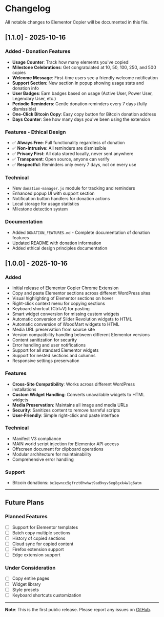 # Changelog

All notable changes to Elementor Copier will be documented in this file.

## [1.1.0] - 2025-10-16

### Added - Donation Features
- **Usage Counter**: Track how many elements you've copied
- **Milestone Celebrations**: Get congratulated at 10, 50, 100, 250, and 500 copies
- **Welcome Message**: First-time users see a friendly welcome notification
- **Support Section**: New section in popup showing usage stats and donation info
- **User Badges**: Earn badges based on usage (Active User, Power User, Legendary User, etc.)
- **Periodic Reminders**: Gentle donation reminders every 7 days (fully dismissible)
- **One-Click Bitcoin Copy**: Easy copy button for Bitcoin donation address
- **Days Counter**: See how many days you've been using the extension

### Features - Ethical Design
- ✅ **Always Free**: Full functionality regardless of donation
- ✅ **Non-Intrusive**: All reminders are dismissible
- ✅ **Privacy First**: All data stored locally, never sent anywhere
- ✅ **Transparent**: Open source, anyone can verify
- ✅ **Respectful**: Reminders only every 7 days, not on every use

### Technical
- New `donation-manager.js` module for tracking and reminders
- Enhanced popup UI with support section
- Notification button handlers for donation actions
- Local storage for usage statistics
- Milestone detection system

### Documentation
- Added `DONATION_FEATURES.md` - Complete documentation of donation features
- Updated README with donation information
- Added ethical design principles documentation

## [1.0.0] - 2025-10-16

### Added
- Initial release of Elementor Copier Chrome Extension
- Copy and paste Elementor sections across different WordPress sites
- Visual highlighting of Elementor sections on hover
- Right-click context menu for copying sections
- Keyboard shortcut (Ctrl+V) for pasting
- Smart widget conversion for missing custom widgets
- Automatic conversion of Slider Revolution widgets to HTML
- Automatic conversion of WoodMart widgets to HTML
- Media URL preservation from source site
- Version compatibility handling between different Elementor versions
- Content sanitization for security
- Error handling and user notifications
- Support for all standard Elementor widgets
- Support for nested sections and columns
- Responsive settings preservation

### Features
- **Cross-Site Compatibility**: Works across different WordPress installations
- **Custom Widget Handling**: Converts unavailable widgets to HTML widgets
- **Media Preservation**: Maintains all image and media URLs
- **Security**: Sanitizes content to remove harmful scripts
- **User-Friendly**: Simple right-click and paste interface

### Technical
- Manifest V3 compliance
- MAIN world script injection for Elementor API access
- Offscreen document for clipboard operations
- Modular architecture for maintainability
- Comprehensive error handling

### Support
- Bitcoin donations: `bc1qwncc5gfrzt0hwhwt9ad9vyv6eg8gxk4wlg6atm`

---

## Future Plans

### Planned Features
- [ ] Support for Elementor templates
- [ ] Batch copy multiple sections
- [ ] History of copied sections
- [ ] Cloud sync for copied content
- [ ] Firefox extension support
- [ ] Edge extension support

### Under Consideration
- [ ] Copy entire pages
- [ ] Widget library
- [ ] Style presets
- [ ] Keyboard shortcuts customization

---

**Note**: This is the first public release. Please report any issues on [GitHub](../../issues).
